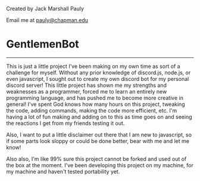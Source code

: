 Created by Jack Marshall Pauly

Email me at pauly@chapman.edu

# GentlemenBot

----------------------------------------------------------------
This is just a little project I've been making on my own time as sort of a challenge for myself. Without any prior knowledge of discord.js, node.js, or even javascript, I sought out to create my own discord bot for my personal discord server! This little project has shown me my strengths and weaknesses as a programmer, forced me to learn an entirely new programming language, and has pushed me to become more creative in general! I've spent God knows how many hours on this project, tweaking the code, adding commands, making the code more efficient, etc. I'm having a lot of fun making and adding on to this as time goes on and seeing the reactions I get from my friends testing it out.

Also, I want to put a little disclaimer out there that I am new to javascript, so if some parts look sloppy or could be done better, bear with me and let me know!

Also also, I'm like 99% sure this project cannot be forked and used out of the box at the moment. I've been developing this project on my machine, for my machine and haven't tested portability yet.
